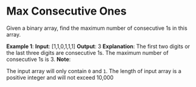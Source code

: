 # Max Consecutive Ones

Given a binary array, find the maximum number of consecutive 1s in this array.

**Example 1**:
**Input**: [1,1,0,1,1,1]
**Output**: 3
**Explanation**: The first two digits or the last three digits are consecutive 1s.
The maximum number of consecutive 1s is 3.
**Note**:

The input array will only contain `0` and `1`.
The length of input array is a positive integer and will not exceed 10,000